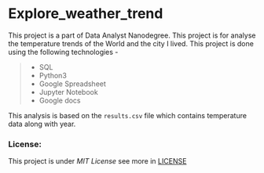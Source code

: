 # Explore_weather_trend
This project is a part of Data Analyst Nanodegree. This project is for analyse the temperature trends of the World and the city I lived.
This project is done using the following technologies -

> * SQL
> * Python3
>  * Google Spreadsheet
>  * Jupyter Notebook
>  * Google docs

This analysis is based on the `results.csv` file which contains temperature data along with year.

### License:
This project is under _MIT License_ see more in [LICENSE]()
